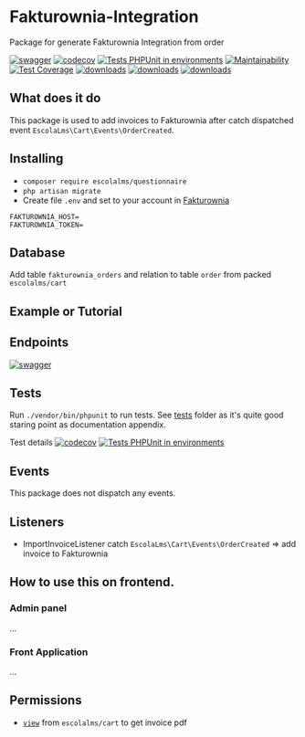# Fakturownia-Integration

Package for generate Fakturownia Integration from order

[![swagger](https://img.shields.io/badge/documentation-swagger-green)](https://escolalms.github.io/Fakturownia-Integration/)
[![codecov](https://codecov.io/gh/EscolaLMS/Fakturownia-Integration/branch/main/graph/badge.svg?token=O91FHNKI6R)](https://codecov.io/gh/EscolaLMS/Fakturownia-Integration)
[![Tests PHPUnit in environments](https://github.com/EscolaLMS/Fakturownia-Integration/actions/workflows/test.yml/badge.svg)](https://github.com/EscolaLMS/Fakturownia-Integration/actions/workflows/test.yml)
[![Maintainability](https://api.codeclimate.com/v1/badges/60eb83351d2d550c15cb/maintainability)](https://codeclimate.com/github/EscolaLMS/Fakturownia-Integration/maintainability)
[![Test Coverage](https://api.codeclimate.com/v1/badges/60eb83351d2d550c15cb/test_coverage)](https://codeclimate.com/github/EscolaLMS/Fakturownia-Integration/test_coverage)
[![downloads](https://img.shields.io/packagist/dt/escolalms/Fakturownia-Integration)](https://packagist.org/packages/escolalms/Fakturownia-Integration)
[![downloads](https://img.shields.io/packagist/v/escolalms/Fakturownia-Integration)](https://packagist.org/packages/escolalms/Fakturownia-Integration)
[![downloads](https://img.shields.io/packagist/l/escolalms/Fakturownia-Integration)](https://packagist.org/packages/escolalms/Fakturownia-Integration)

## What does it do

This package is used to add invoices to Fakturownia after catch dispatched event `EscolaLms\Cart\Events\OrderCreated`.

## Installing

- `composer require escolalms/questionnaire`
- `php artisan migrate`
- Create file `.env` and set to your account in <a href="https://fakturownia.pl" target="_blank">Fakturownia</a>
```
FAKTUROWNIA_HOST=
FAKTUROWNIA_TOKEN=
```

## Database

Add table `fakturownia_orders` and relation to table `order` from packed `escolalms/cart`

## Example or Tutorial


## Endpoints

[![swagger](https://img.shields.io/badge/documentation-swagger-green)](https://escolalms.github.io/Fakturownia-Integration/)

## Tests

Run `./vendor/bin/phpunit` to run tests. See [tests](https://github.com/EscolaLMS/Fakturownia-Integration/tree/main/tests) folder as it's quite good staring point as documentation appendix.

Test details [![codecov](https://codecov.io/gh/EscolaLMS/Fakturownia-Integration/branch/main/graph/badge.svg?token=O91FHNKI6R)](https://codecov.io/gh/EscolaLMS/Fakturownia-Integration) [![Tests PHPUnit in environments](https://github.com/EscolaLMS/Fakturownia-Integration/actions/workflows/test.yml/badge.svg)](https://github.com/EscolaLMS/Fakturownia-Integration/actions/workflows/test.yml)

## Events

This package does not dispatch any events.

## Listeners

- ImportInvoiceListener catch `EscolaLms\Cart\Events\OrderCreated` => add invoice to Fakturownia

## How to use this on frontend.

### Admin panel

...

### Front Application

...

## Permissions

- <a href="https://i.imgur.com/AoXsisJ.png">`view`</a> from `escolalms/cart` to get invoice pdf
